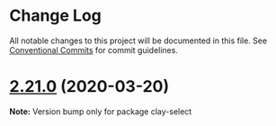 # Change Log

All notable changes to this project will be documented in this file.
See [Conventional Commits](https://conventionalcommits.org) for commit guidelines.

# [2.21.0](https://github.com/liferay/clay/tree/master/packages/clay-select/compare/v2.20.2...v2.21.0) (2020-03-20)

**Note:** Version bump only for package clay-select
